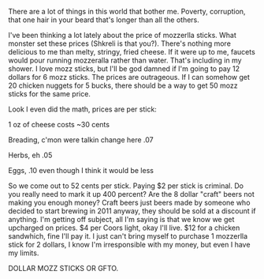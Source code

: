There are a lot of things in this world that bother me. Poverty, corruption, that one hair in your beard that's longer than all the others. 

I've been thinking a lot lately about the price of mozzerlla sticks. What monster set these prices (Shkreli is that you?). There's nothing more delicious to me than melty, stringy, fried cheese. If it were up to me, faucets would pour running mozzeralla rather than water. That's including in my shower.
I love mozz sticks, but I'll be god damned if I'm going to pay 12 dollars for 6 mozz sticks. The prices are outrageous. 
If I can somehow get 20 chicken nuggets for 5 bucks, there should be a way to get 50 mozz sticks for the same price.

<p>Look I even did the math, prices are per stick:</p>

<p>1 oz of cheese costs ~30 cents</p>

<p>Breading, c'mon were talkin change here .07</p>

<p>Herbs, eh .05</p>

<p>Eggs, .10 even though I think it would be less</p>

<p>So we come out to 52 cents per stick. Paying $2 per stick is criminal. Do you really need to mark it up 400 percent? Are the 8 dollar "craft" beers not making you enough money? Craft beers just beers made by someone who decided to start brewing in 2011 anyway, they should be sold at a discount if anything. I'm getting off subject, all I'm saying is that we know we get upcharged on prices. $4 per Coors light, okay I'll live. $12 for a chicken sandwhich, fine I'll pay it. I just can't bring myself to purchase 1 mozzerlla stick for 2 dollars, I know I'm irresponsible with my money, but even I have my limits.</p>

DOLLAR MOZZ STICKS OR GFTO.
